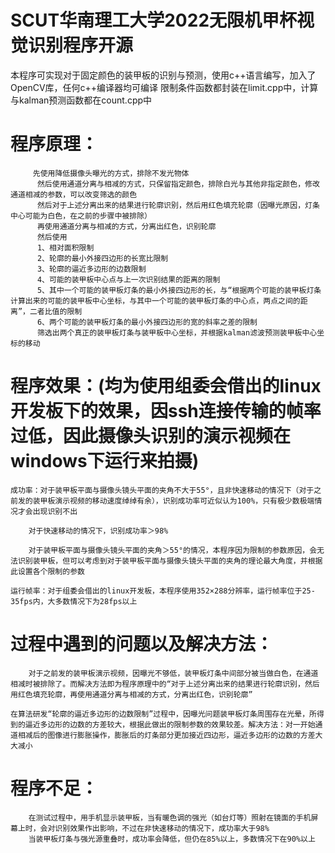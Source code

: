 # SCUT华南理工大学2022无限机甲杯视觉识别程序开源

本程序可实现对于固定颜色的装甲板的识别与预测，使用c++语言编写，加入了OpenCV库，任何c++编译器均可编译
限制条件函数都封装在limit.cpp中，计算与kalman预测函数都在count.cpp中

# 程序原理：
         先使用降低摄像头曝光的方式，排除不发光物体
          然后使用通道分离与相减的方式，只保留指定颜色，排除白光与其他非指定颜色，修改通道相减的参数，可以改变筛选的颜色
          然后对于上述分离出来的结果进行轮廓识别，然后用红色填充轮廓（因曝光原因，灯条中心可能为白色，在之前的步骤中被排除）
          再使用通道分离与相减的方式，分离出红色，识别轮廓
          然后使用
          1、相对面积限制
          2、轮廓的最小外接四边形的长宽比限制
          3、轮廓的逼近多边形的边数限制
          4、可能的装甲板中心点与上一次识别结果的距离的限制
          5、其中一个可能的装甲板灯条的最小外接四边形的长，与“根据两个可能的装甲板灯条计算出来的可能的装甲板中心坐标，与其中一个可能的装甲板灯条的中心点，两点之间的距离”，二者比值的限制
          6、两个可能的装甲板灯条的最小外接四边形的宽的斜率之差的限制
          筛选出两个真正的装甲板灯条与装甲板中心坐标，并根据kalman滤波预测装甲板中心坐标的移动


# 程序效果：(均为使用组委会借出的linux开发板下的效果，因ssh连接传输的帧率过低，因此摄像头识别的演示视频在windows下运行来拍摄)
	成功率：对于装甲板平面与摄像头镜头平面的夹角不大于55°，且非快速移动的情况下（对于之前发的装甲板演示视频的移动速度绰绰有余），识别成功率可近似认为100%，只有极少数极端情况才会出现识别不出

		对于快速移动的情况下，识别成功率＞98%

		对于装甲板平面与摄像头镜头平面的夹角＞55°的情况，本程序因为限制的参数原因，会无法识别装甲板，但可以考虑到对于装甲板平面与摄像头镜头平面的夹角的理论最大角度，并根据此设置各个限制的参数

	运行帧率：对于组委会借出的linux开发板，本程序使用352×288分辨率，运行帧率位于25-35fps内，大多数情况下为28fps以上


# 过程中遇到的问题以及解决方法：
        对于之前发的装甲板演示视频，因曝光不够低，装甲板灯条中间部分被当做白色，在通道相减时被排除了。而解决方法即为程序原理中的“对于上述分离出来的结果进行轮廓识别，然后用红色填充轮廓，再使用通道分离与相减的方式，分离出红色，识别轮廓”
					
	在算法研发“轮廓的逼近多边形的边数限制”过程中，因曝光问题装甲板灯条周围存在光晕，所得到的逼近多边形的边数的方差较大，根据此做出的限制参数的效果较差。解决方法：对一开始通道相减后的图像进行膨胀操作，膨胀后的灯条部分更加接近四边形，逼近多边形的边数的方差大大减小


# 程序不足：
        在测试过程中，用手机显示装甲板，当有暖色调的强光（如台灯等）照射在镜面的手机屏幕上时，会对识别效果作出影响，不过在非快速移动的情况下，成功率大于98%
        当装甲板灯条与强光源重叠时，成功率会降低，但仍在85%以上，多数情况下在90%以上
